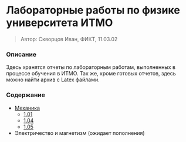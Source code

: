 # Лабораторные работы по физике университета ИТМО
> Автор: Скворцов Иван, ФИКТ, 11.03.02

### Описание

Здесь хранятся отчеты по лабораторным работам, выполненных
в процессе обучения в ИТМО. Так же, кроме готовых отчетов, 
здесь можно найти архив с Latex файлами.

### Содержание
* [Механика](./mechanics)
    * [1.01](./mechanics/lab1.01)
    * [1.04](./mechanics/lab1.04)
    * [1.05](./mechanics/lab1.05)
* Электричество и магнетизм (ожидает пополнения)
